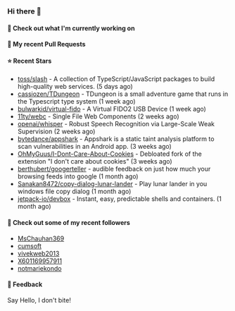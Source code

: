 ### Hi there 👋

#### 👷 Check out what I'm currently working on

#### 🔨 My recent Pull Requests


#### ⭐ Recent Stars

- [toss/slash](https://github.com/toss/slash) - A collection of TypeScript/JavaScript packages to build high-quality web services. (5 days ago)
- [cassiozen/TDungeon](https://github.com/cassiozen/TDungeon) - TDungeon is a small adventure game that runs in the Typescript type system (1 week ago)
- [bulwarkid/virtual-fido](https://github.com/bulwarkid/virtual-fido) - A Virtual FIDO2 USB Device (1 week ago)
- [11ty/webc](https://github.com/11ty/webc) - Single File Web Components (2 weeks ago)
- [openai/whisper](https://github.com/openai/whisper) - Robust Speech Recognition via Large-Scale Weak Supervision (2 weeks ago)
- [bytedance/appshark](https://github.com/bytedance/appshark) - Appshark is a static taint analysis platform to scan vulnerabilities in an Android app. (3 weeks ago)
- [OhMyGuus/I-Dont-Care-About-Cookies](https://github.com/OhMyGuus/I-Dont-Care-About-Cookies) - Debloated fork of the extension &#34;I don&#39;t care about cookies&#34; (3 weeks ago)
- [berthubert/googerteller](https://github.com/berthubert/googerteller) - audible feedback on just how much your browsing feeds into google (1 month ago)
- [Sanakan8472/copy-dialog-lunar-lander](https://github.com/Sanakan8472/copy-dialog-lunar-lander) - Play lunar lander in you windows file copy dialog (1 month ago)
- [jetpack-io/devbox](https://github.com/jetpack-io/devbox) - Instant, easy, predictable shells and containers. (1 month ago)

#### 👯 Check out some of my recent followers

- [MsChauhan369](https://github.com/MsChauhan369)
- [cumsoft](https://github.com/cumsoft)
- [vivekweb2013](https://github.com/vivekweb2013)
- [X601169957911](https://github.com/X601169957911)
- [notmariekondo](https://github.com/notmariekondo)

#### 💬 Feedback

Say Hello, I don't bite!